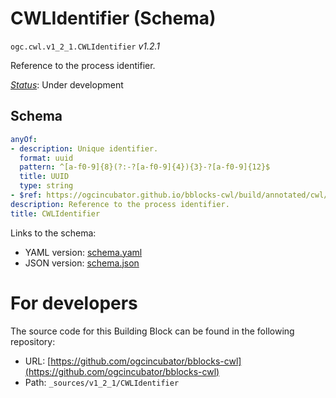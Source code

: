 
# CWLIdentifier (Schema)

`ogc.cwl.v1_2_1.CWLIdentifier` *v1.2.1*

Reference to the process identifier.

[*Status*](http://www.opengis.net/def/status): Under development

## Schema

```yaml
anyOf:
- description: Unique identifier.
  format: uuid
  pattern: ^[a-f0-9]{8}(?:-?[a-f0-9]{4}){3}-?[a-f0-9]{12}$
  title: UUID
  type: string
- $ref: https://ogcincubator.github.io/bblocks-cwl/build/annotated/cwl/v1_2_1/CWLTextPatternID/schema.yaml
description: Reference to the process identifier.
title: CWLIdentifier

```

Links to the schema:

* YAML version: [schema.yaml](https://ogcincubator.github.io/bblocks-cwl/build/annotated/cwl/v1_2_1/CWLIdentifier/schema.json)
* JSON version: [schema.json](https://ogcincubator.github.io/bblocks-cwl/build/annotated/cwl/v1_2_1/CWLIdentifier/schema.yaml)


# For developers

The source code for this Building Block can be found in the following repository:

* URL: [https://github.com/ogcincubator/bblocks-cwl](https://github.com/ogcincubator/bblocks-cwl)
* Path: `_sources/v1_2_1/CWLIdentifier`

